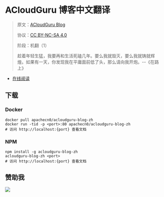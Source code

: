 <!--
    需要填充的占位符：
    
    README.md
    
        ACloudGuru 博客中文翻译：文档中文名
        ACloudGuru Blog：文档英文名
        https://acloudguru.com/blog：文档原始链接
        clgr：域名前缀
        飞龙：负责人名称
        wizardforcel：负责人 Github 用户名
        562826179：负责人 QQ
        acloudguru-blog-zh：ApacheCN 的 Github 仓库名称
        acloudguru-blog-zh：DockerHub 仓库名称
        acloudguru-blog-zh：PYPI 包名称
        acloudguru-blog-zh：NPM 包名称
    
    CNAME
    
        clgr：域名前缀

    index.html
    
        ACloudGuru 博客中文翻译：文档中文名
        #e51837：显示颜色
        acloudguru-blog-zh：ApacheCN 的 Github 仓库名称

    asset/docsify-flygon-footer.js
    
        acloudguru-blog-zh：ApacheCN 的 Github 仓库名称
-->

# ACloudGuru 博客中文翻译

> 原文：[ACloudGuru Blog](https://acloudguru.com/blog)
> 
> 协议：[CC BY-NC-SA 4.0](http://creativecommons.org/licenses/by-nc-sa/4.0/)
> 
> 阶段：机翻（1）
> 
> 趁着年轻生猛，我要再和生活死磕几年。要么我就毁灭，要么我就铸就辉煌。如果有一天，你发现我在平庸面前低了头，那么请向我开炮。--《在路上》

* [在线阅读](https://clgr.flygon.net)
## 下载

### Docker

```
docker pull apachecn0/acloudguru-blog-zh
docker run -tid -p <port>:80 apachecn0/acloudguru-blog-zh
# 访问 http://localhost:{port} 查看文档
```

### NPM

```
npm install -g acloudguru-blog-zh
acloudguru-blog-zh <port>
# 访问 http://localhost:{port} 查看文档
```

## 赞助我

![](https://img-blog.csdnimg.cn/20200112005920729.png)
